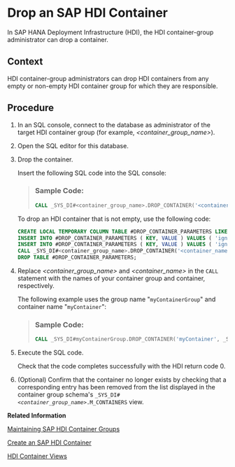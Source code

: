 <!-- loiofe51ebe5102c4991813a04b68843515f -->

# Drop an SAP HDI Container

In SAP HANA Deployment Infrastructure \(HDI\), the HDI container-group administrator can drop a container.



## Context

HDI container-group administrators can drop HDI containers from any empty or non-empty HDI container group for which they are responsible.



## Procedure

1.  In an SQL console, connect to the database as administrator of the target HDI container group \(for example, *<container\_group\_name\>*\).

2.  Open the SQL editor for this database.

3.  Drop the container.

    Insert the following SQL code into the SQL console:

    > ### Sample Code:  
    > ```sql
    > CALL _SYS_DI#<container_group_name>.DROP_CONTAINER('<container_name>', _SYS_DI.T_NO_PARAMETERS, ?, ?, ?);
    > ```

    To drop an HDI container that is not empty, use the following code:

    ```sql
    CREATE LOCAL TEMPORARY COLUMN TABLE #DROP_CONTAINER_PARAMETERS LIKE _SYS_DI.TT_PARAMETERS;
    INSERT INTO #DROP_CONTAINER_PARAMETERS ( KEY, VALUE ) VALUES ( 'ignore_work', 'true' );
    INSERT INTO #DROP_CONTAINER_PARAMETERS ( KEY, VALUE ) VALUES ( 'ignore_deployed', 'true' );
    CALL _SYS_DI#<container_group_name>.DROP_CONTAINER('<container_name>', #DROP_CONTAINER_PARAMETERS, ?, ?, ?);
    DROP TABLE #DROP_CONTAINER_PARAMETERS; 
    ```

4.  Replace *<container\_group\_name\>* and *<container\_name\>* in the `CALL` statement with the names of your container group and container, respectively.

    The following example uses the group name "`myContainerGroup`" and container name "`myContainer`":

    > ### Sample Code:  
    > ```sql
    > CALL _SYS_DI#myContainerGroup.DROP_CONTAINER('myContainer', _SYS_DI.T_NO_PARAMETERS, ?, ?, ?);
    > ```

5.  Execute the SQL code.

    Check that the code completes successfully with the HDI return code 0.

6.  \(Optional\) Confirm that the container no longer exists by checking that a corresponding entry has been removed from the list displayed in the container group schema's <code>_SYS_DI#<i class="varname">&lt;container_group_name&gt;</i>.M_CONTAINERS</code> view.


**Related Information**  


[Maintaining SAP HDI Container Groups](maintaining-sap-hdi-container-groups-4e9d597.md "The administrator of an SAP HDI container group is responsible for managing the SAP HDI containers that are organized into one or more HDI container groups.")

[Create an SAP HDI Container](create-an-sap-hdi-container-d915699.md "In SAP HANA Deployment Infrastructure (HDI), the HDI container-group administrator can create a new container.")

[HDI Container Views](../../20-HDI-Cloud-Content-Development/hdi-container-views-2b3814d.md "Display information about calls made with the HDI container API.")

